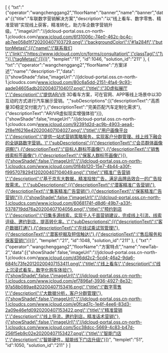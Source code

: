 [
	{
		"txt":"{\"operator\":\"wangchenggang2\",\"floorName\":\"banner\",\"name\":\"banner\",\"data\":[{\"title\":\"车联数字营销解决方案\",\"description\":\"以“线上看车、数字零售、精准营销”实现线上获客，精准转化，助力车企数字营销升级。\",\"imageUrl\":\"//jdcloud-portal.oss.cn-north-1.jcloudcs.com/www.jcloud.com/6f31006c-74e0-462c-bc4c-ab7ee058d1f720200407103729.png\",\"backgroundColor\":\"#1a284f\",\"buttonMetas\":[{\"name\":\"联系我们\",\"link\":\"https://www.jdcloud.com/cn/forms/consultation\",\"classTag\":\"1\"}],\"tagMetas\":[]}]}",
		"templet":"11",
		"id":1046,
		"solution_id":"211"
	},
	{
		"txt":"{\"operator\":\"wangchenggang2\",\"floorName\":\"方案详述\",\"name\":\"description-1\",\"data\":[{\"showShade\":false,\"imageUrl\":\"//jdcloud-portal.oss.cn-north-1.jcloudcs.com/www.jcloud.com/80c6a5dd-2151-4fa4-9c93-aade04605adb20200407104017.png\",\"title\":\"3D虚拟展厅\",\"description\":\"提供AR/VR 3D看车方案，可在官网、APP等线上场景中以3D互动的方式进行汽车展示营销。\",\"subDescriptions\":[{\"descriptionText\":\"高质量3D稳定交付能力\"},{\"descriptionText\":\"完美匹配汽车定制化需求\"},{\"descriptionText\":\"AR/VR虚拟现实增强体验\"}]},{\"showShade\":false,\"imageUrl\":\"//jdcloud-portal.oss.cn-north-1.jcloudcs.com/www.jcloud.com/92391d2d-ac9b-4903-aea4-2f8e1f6216e420200407104027.png\",\"title\":\"用户画像平台\",\"description\":\"提供一站式营销策略服务，实现客户分群管理、线上线下融合的全链路数字营销。\",\"subDescriptions\":[{\"descriptionText\":\"会员群体画像洞察\"},{\"descriptionText\":\"目标人群标签画像\"},{\"descriptionText\":\"销售线索标签画像\"},{\"descriptionText\":\"保客人群标签画像\"}]},{\"showShade\":false,\"imageUrl\":\"//jdcloud-portal.oss.cn-north-1.jcloudcs.com/www.jcloud.com/0f84b120-15e7-4b44-a30f-f9957078294120200407104049.png\",\"title\":\"精准广告营销\",\"description\":\"基于京东大数据，精准投放广告，满足品牌品效合一的广告投放需求。\",\"subDescriptions\":[{\"descriptionText\":\"潜客精准广告营销\"},{\"descriptionText\":\"集客精准广告营销\"},{\"descriptionText\":\"保客精准广告营销\"}]},{\"showShade\":false,\"imageUrl\":\"//jdcloud-portal.oss.cn-north-1.jcloudcs.com/www.jcloud.com/6068174f-d8d6-49b7-a33f-5378719dd76a20200407104056.png\",\"title\":\"预约到店\",\"description\":\"归集多源线索，实现千人千面营销建议，完成线上引流、线索评级、邀约到店，提高转化率。\",\"subDescriptions\":[{\"descriptionText\":\"客户数据打通\"},{\"descriptionText\":\"在线试乘试驾管理\"},{\"descriptionText\":\"潜客挖掘及短信触达\"},{\"descriptionText\":\"售后服务和保客营销\"}]}]}",
		"templet":"21",
		"id":1048,
		"solution_id":"211"
	},
	{
		"txt":"{\"operator\":\"wangchenggang2\",\"floorName\":\"方案特点\",\"name\":\"newTab-2\",\"data\":[{\"showShade\":false,\"imageUrl\":\"//jdcloud-portal.oss.cn-north-1.jcloudcs.com/www.jcloud.com/d36dd2c2-5cd4-46a2-9da6-684fc73fe20120200407153411.png\",\"title\":\"线上看车\",\"description\":\"线上沉浸式看车，数字化购车体验\"},{\"showShade\":false,\"imageUrl\":\"//jdcloud-portal.oss.cn-north-1.jcloudcs.com/www.jcloud.com/ef7896af-3936-4927-8e32-97a58b089ae820200407153416.png\",\"title\":\"数字零售\",\"description\":\"大数据分析，客户分群管理\"},{\"showShade\":false,\"imageUrl\":\"//jdcloud-portal.oss.cn-north-1.jcloudcs.com/www.jcloud.com/e0fcad7c-1e4f-4ee6-83d3-2a09e46efd0920200407153422.png\",\"title\":\"精准营销\",\"description\":\"线上导流，邀约到店，精准话术营销\"},{\"showShade\":false,\"imageUrl\":\"//jdcloud-portal.oss.cn-north-1.jcloudcs.com/www.jcloud.com/5cc38dcc-5669-4c83-b47d-256f5eb9c02e20200407153427.png\",\"title\":\"智能门店\",\"description\":\"智能硬件，赋能线下门店升级\"}]}",
		"templet":"51",
		"id":1050,
		"solution_id":"211"
	}
]